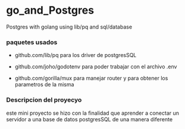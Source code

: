 # go_and_Postgres
Postgres with golang  using  lib/pq and sql/database 

<h3> paquetes  usados </h3>

- github.com/lib/pq 
para los driver de postgresSQL 

- github.com/joho/godotenv
 para poder trabajar con el archivo .env
 
 - github.com/gorilla/mux
 para manejar router y para obtener los parametros de la misma 
 
<h3> Descripcion del proyecyo </h3>
 este mini proyecto se hizo con la finalidad que aprender a conectar un servidor a una base de datos postgresSQL  de una manera diferente 
